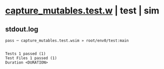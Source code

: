 # [capture_mutables.test.w](../../../../../examples/tests/valid/capture_mutables.test.w) | test | sim

## stdout.log
```log
pass ─ capture_mutables.test.wsim » root/env0/test:main
 
 
Tests 1 passed (1)
Test Files 1 passed (1)
Duration <DURATION>
```

